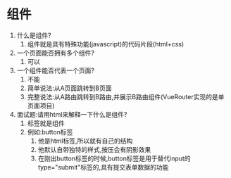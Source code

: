 # 组件

1. 什么是组件?
   1. 组件就是具有特殊功能(javascript)的代码片段(html+css)
2. 一个页面能否拥有多个组件?
   1. 可以
3. 一个组件能否代表一个页面?
   1. 不能
   2. 简单说法:从A页面跳转到B页面
   3. 完整说法:从A路由跳转到B路由,并展示B路由组件(VueRouter实现的是单页面项目)
4. 面试题:请用html来解释一下什么是组件?
   1. 标签就是组件
   2. 例如:button标签
      1. 他是html标签,所以就有自己的结构
      2. 他默认自带独特的样式,按压会有阴影效果
      3. 在刚出button标签的时候,button标签是用于替代input的type="submit"标签的,具有提交表单数据的功能